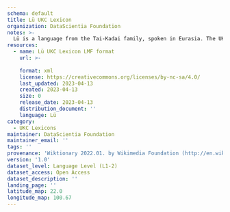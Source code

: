 ```yaml
---
schema: default
title: Lü UKC Lexicon
organization: DataScientia Foundation
notes: >-
  Lü is a language from the Tai-Kadai family, spoken in Eurasia. The UKC Lexicon of Lü is represented as a lexico-semantic network. It consists of words, word senses, synsets, as well as sense-level and synset-level relationships.
resources:
  - name: Lü UKC Lexicon LMF format
    url: >-
      
    format: xml
    license: https://creativecommons.org/licenses/by-nc-sa/4.0/
    last_updated: 2023-04-13
    created: 2023-04-13
    size: 0
    release_date: 2023-04-13
    distribution_document: ''
    language: Lü
category:
  - UKC Lexicons
maintainer: DataScientia Foundation
maintainer_email: ''
tags: ''
provenance: 'Wiktionary 2022.01. by Wikimedia Foundation (http://en.wiktionary.org); Princeton WordNet 2.1 by Princeton University (https://wordnet.princeton.edu)'
version: '1.0'
dataset_level: Language Level (L1-2)
dataset_access: Open Access
dataset_description: ''
landing_page: ''
latitude_map: 22.0
longitude_map: 100.67
---
```

